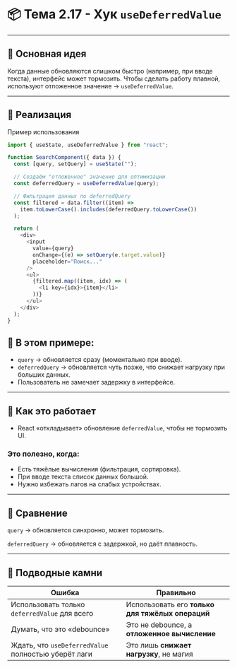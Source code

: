# 📦 Тема 2.17 - Хук `useDeferredValue`

---

## 🚀 Основная идея

Когда данные обновляются слишком быстро (например, при вводе текста), интерфейс может тормозить.
Чтобы сделать работу плавной, используют отложенное значение → `useDeferredValue`.

---

## 🔹 Реализация

Пример использования

```javascript
import { useState, useDeferredValue } from "react";

function SearchComponent({ data }) {
  const [query, setQuery] = useState("");

  // Создаём "отложенное" значение для оптимизации
  const deferredQuery = useDeferredValue(query);

  // Фильтрация данных по deferredQuery
  const filtered = data.filter((item) =>
    item.toLowerCase().includes(deferredQuery.toLowerCase())
  );

  return (
    <div>
      <input
        value={query}
        onChange={(e) => setQuery(e.target.value)}
        placeholder="Поиск..."
      />
      <ul>
        {filtered.map((item, idx) => (
          <li key={idx}>{item}</li>
        ))}
      </ul>
    </div>
  );
}
```

## 📌 В этом примере:

- `query` → обновляется сразу (моментально при вводе).
- `deferredQuery` → обновляется чуть позже, что снижает нагрузку при больших данных.
- Пользователь не замечает задержку в интерфейсе.

---

## 🔹 Как это работает

- React «откладывает» обновление `deferredValue`, чтобы не тормозить UI.

### Это полезно, когда:

- Есть тяжёлые вычисления (фильтрация, сортировка).
- При вводе текста список данных большой.
- Нужно избежать лагов на слабых устройствах.

---

## 🔹 Сравнение

`query` → обновляется синхронно, может тормозить.

`deferredQuery` → обновляется с задержкой, но даёт плавность.

---

## 🔹 Подводные камни

| Ошибка                                              | Правильно                                        |
| --------------------------------------------------- | ------------------------------------------------ |
| Использовать только `deferredValue` для всего       | Использовать его **только для тяжёлых операций** |
| Думать, что это «debounce»                          | Это не debounce, а **отложенное вычисление**     |
| Ждать, что `useDeferredValue` полностью уберёт лаги | Это лишь **снижает нагрузку**, не магия          |
